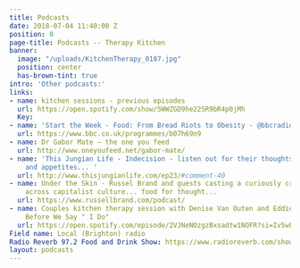 ```yaml
---
title: Podcasts
date: 2018-07-04 11:40:00 Z
position: 0
page-title: Podcasts -- Therapy Kitchen
banner:
  image: "/uploads/KitchenTherapy_0187.jpg"
  position: center
  has-brown-tint: true
intro: 'Other podcasts:'
links:
- name: kitchen sessions - previous episodes
  url: https://open.spotify.com/show/5WWZGD9he225R9bR4p0jMh
  Key: 
- name: 'Start the Week - Food: From Bread Riots to Obesity - @bbcradio4'
  url: https://www.bbc.co.uk/programmes/b07h69n9
- name: Dr Gabor Mate – the one you feed
  url: http://www.oneyoufeed.net/gabor-mate/
- name: 'This Jungian Life - Indecision - listen out for their thoughts on desires
    and appetites... '
  url: http://www.thisjungianlife.com/ep23/#comment-40
- name: Under the Skin - Russel Brand and guests casting a curiously critical eye
    across capitalist culture... food for thought...
  url: https://www.russellbrand.com/podcast/
- name: Couples kitchen therapy session with Denise Van Outen and Eddie Boxshall -
    Before We Say " I Do"
  url: https://open.spotify.com/episode/2VJNeNOzgzBxsadtw1NOFR?si=Iv5wLVr_TiO9bDhRRefKxg
Field name: Local (Brighton) radio
Radio Reverb 97.2 Food and Drink Show: https://www.radioreverb.com/show/food-drink-show-brightonradio/
layout: podcasts
---
```


